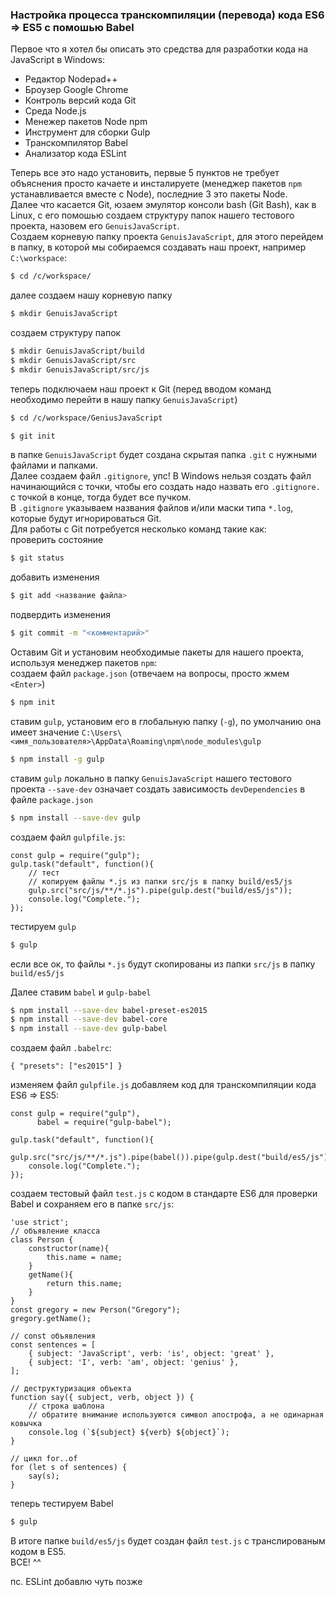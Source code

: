 ### Настройка процесса транскомпиляции (перевода) кода ES6 => ES5 c помошью Babel
Первое что я хотел бы описать это средства для разработки кода на JavaScript в Windows:
* Редактор Nodepad++
* Броузер Google Chrome 
* Контроль версий кода Git
* Среда Node.js
* Менежер пакетов Node npm
* Инструмент для сборки Gulp 
* Транскомпилятор Babel 
* Анализатор кода ESLint

Теперь все это надо установить, первые 5 пунктов не требует объяснения просто качаете и инсталируете (менеджер пакетов `npm` устанавливается вместе с Node), последние 3 это пакеты Node.<br>
Далее что касается Git, юзаем эмулятор консоли bash (Git Bash), как в Linux, с его помошью создаем структуру папок нашего тестового проекта, назовем его `GenuisJavaScript`.<br>
Создаем корневую папку проекта `GenuisJavaScript`, для этого перейдем в папку, в которой мы собираемся создавать наш проект, например `C:\workspace`:
```bash
$ cd /c/workspace/
```
далее создаем нашу корневую папку 
```bash
$ mkdir GenuisJavaScript
```
создаем структуру папок
```bash
$ mkdir GenuisJavaScript/build
$ mkdir GenuisJavaScript/src
$ mkdir GenuisJavaScript/src/js
```
теперь подключаем наш проект к Git (перед вводом команд необходимо перейти в нашу папку `GenuisJavaScript`)
```bash
$ cd /c/workspace/GeniusJavaScript
```
```bash
$ git init
```
в папке `GenuisJavaScript` будет создана скрытая папка `.git` с нужными файлами и папками.<br>
Далее создаем файл `.gitignore`, упс! В Windows нельзя создать файл начинающийся с точки, чтобы его создать надо назвать его `.gitignore.` с точкой в конце, тогда будет все пучком.<br>
В `.gitignore` указываем названия файлов и/или маски типа `*.log`, которые будут игнорироваться Git.<br>
Для работы с Git потребуется несколько команд такие как:<br>
проверить состояние
```bash
$ git status
```
добавить изменения
```bash
$ git add <название файла>
```
подвердить изменения
```bash
$ git commit -m "<комментарий>"
```
Оставим Git и установим необходимые пакеты для нашего проекта, используя менеджер пакетов `npm`:<br>
создаем файл `package.json` (отвечаем на вопросы, просто жмем `<Enter>`)
```bash
$ npm init
```
ставим `gulp`, установим его в глобальную папку (`-g`), по умолчанию она имеет значение `C:\Users\<имя_пользователя>\AppData\Roaming\npm\node_modules\gulp`
```bash
$ npm install -g gulp
```
ставим `gulp` локально в папку `GenuisJavaScript` нашего тестового проекта
`--save-dev` означает создать зависимость `devDependencies` в файле `package.json`
```bash
$ npm install --save-dev gulp
```
создаем файл `gulpfile.js`:

	const gulp = require("gulp");
	gulp.task("default", function(){
		// тест
		// копируем файлы *.js из папки src/js в папку build/es5/js
		gulp.src("src/js/**/*.js").pipe(gulp.dest("build/es5/js"));
		console.log("Complete.");
	});

тестируем `gulp`
```bash
$ gulp
```
если все ок, то файлы `*.js` будут скопированы из папки `src/js` в папку `build/es5/js`

Далее ставим `babel` и `gulp-babel`
```bash
$ npm install --save-dev babel-preset-es2015 
$ npm install --save-dev babel-core
$ npm install --save-dev gulp-babel
```
создаем файл `.babelrc`:

	{ "presets": ["es2015"] }

изменяем файл `gulpfile.js` добавляем код для транскомпиляции кода ES6 => ES5:

	const gulp = require("gulp"),
	      babel = require("gulp-babel");

	gulp.task("default", function(){
		gulp.src("src/js/**/*.js").pipe(babel()).pipe(gulp.dest("build/es5/js"));
		console.log("Complete.");
	});

создаем тестовый файл `test.js` с кодом в стандарте ES6 для проверки Babel и сохраняем его в папке `src/js`:

	'use strict';	
	// объявление класса
	class Person {
		constructor(name){
			this.name = name;
		}
		getName(){
			return this.name;
		}
	}
	const gregory = new Person("Gregory");
	gregory.getName();
	
	// const объявления 
	const sentences = [
		{ subject: 'JavaScript', verb: 'is', object: 'great' },
		{ subject: 'I', verb: 'am', object: 'genius' },
	];
	
	// деструктуризация объекта
	function say({ subject, verb, object }) {
		// строка шаблона
		// обратите внимание используются символ апострофа, а не одинарная ковычка
		console.log (`${subject} ${verb} ${object}`);
	}
	
	// цикл for..of
	for (let s of sentences) {
		say(s);
	}

теперь тестируем Babel 
```bash
$ gulp
```
В итоге папке `build/es5/js` будет создан файл `test.js` с транслированым кодом в ES5.<br>
ВСЕ! ^^

пс. ESLint добавлю чуть позже
